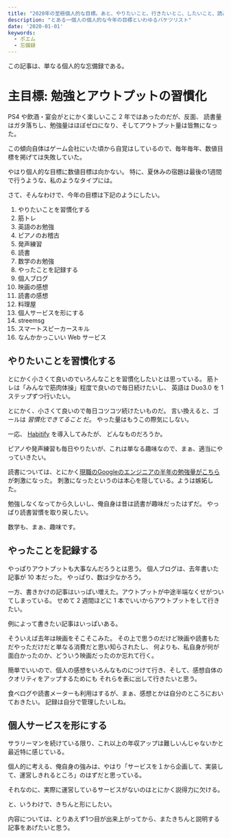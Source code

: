```yaml
---
title: "2020年の至極個人的な目標。あと、やりたいこと、行きたいとこ、したいこと、読みたいもの"
description: "とある一個人の個人的な今年の目標といわゆるバケツリスト"
date: '2020-01-01'
keywords:
  - ポエム
  - 忘備録
---
```


この記事は、単なる個人的な忘備録である。

# 主目標: 勉強とアウトプットの習慣化

PS4 や飲酒・宴会がとにかく楽しいここ 2 年ではあったのだが、反面、
読書量はガタ落ちし、勉強量はほぼゼロになり、そしてアウトプット量は皆無になった。

この傾向自体はゲーム会社にいた頃から自覚はしているので、毎年毎年、数値目標を掲げては失敗していた。

やはり個人的な目標に数値目標は向かない。
特に、夏休みの宿題は最後の1週間で行うような、私のようなタイプには。

さて、そんなわけで、今年の目標は下記のようにしたい。

1. やりたいことを習慣化する
  1. 筋トレ
  2. 英語のお勉強
  3. ピアノのお稽古
  4. 発声練習
  5. 読書
  6. 数学のお勉強
2. やったことを記録する
  1. 個人ブログ
  2. 映画の感想
  3. 読書の感想
  4. 料理屋
3. 個人サービスを形にする
  1. streemsg
  2. スマートスピーカースキル
  3. なんかかっこいい Web サービス

## やりたいことを習慣化する

とにかく小さくて良いのでいろんなことを習慣化したいとは思っている。
筋トレは「みんなで筋肉体操」程度で良いので毎日続けたいし、
英語は Duo3.0 を 1 ステップずつ行いたい。

とにかく、小さくて良いので毎日コツコツ続けたいものだ。
言い換えると、ゴールは *習慣化できてること* だ。
やった量はもうこの際気にしない。

一応、 [Habitify](https://apps.apple.com/jp/app/habitify-%E7%BF%92%E6%85%A3%E3%81%A8%E7%9B%AE%E6%A8%99%E7%AE%A1%E7%90%86/id1111447047) を導入してみたが、
どんなものだろうか。

ピアノや発声練習も毎日やりたいが、これは単なる趣味なので、まぁ、適当にやっていきたい。

読書については、とにかく[現職のGoogleのエンジニアの半年の勉強量がこちら](https://togetter.com/li/1449764)が刺激になった。
刺激になったというのは本心を隠している。ようは嫉妬した。

勉強しなくなってから久しいし、俺自身は昔は読書が趣味だったはずだ。
やっぱり読書習慣を取り戻したい。

数学も、まぁ、趣味です。

## やったことを記録する

やっぱりアウトプットも大事なんだろうとは思う。
個人ブログは、去年書いた記事が 10 本だった。
やっぱり、数は少なかろう。

一方、書きかけの記事はいっぱい増えた。アウトプットが中途半端なくせがついてしまっている。
せめて 2 週間ほどに 1 本でいいからアウトプットをして行きたい。

例によって書きたい記事はいっぱいある。

そういえば去年は映画をそこそこみた。
その上で思うのだけど映画や読書もただやっただけだと単なる消費だと思い知らされたし、
何よりも、私自身が何が面白かったのか、どういう映画だったのか忘れて行く。

簡単でいいので、個人の感想をいろんなものにつけて行き、そして、感想自体のクオリティをアップするためにも
それらを表に出して行きたいと思う。

食べログや読書メーターも利用はするが、まぁ、感想とかは自分のところにおいておきたい。
記録は自分で管理したいしね。

## 個人サービスを形にする

サラリーマンを続けている限り、これ以上の年収アップは難しいんじゃないかと最近特に感じている。

個人的に考える、俺自身の強みは、やはり「サービスを１から企画して、実装して、運営しきれるところ」のはずだと思っている。

それなのに、実際に運営しているサービスがないのはとにかく説得力に欠ける。

と、いうわけで、きちんと形にしたい。

内容については、とりあえず1つ目が出来上がってから、またきちんと説明する記事をあげたいと思う。
